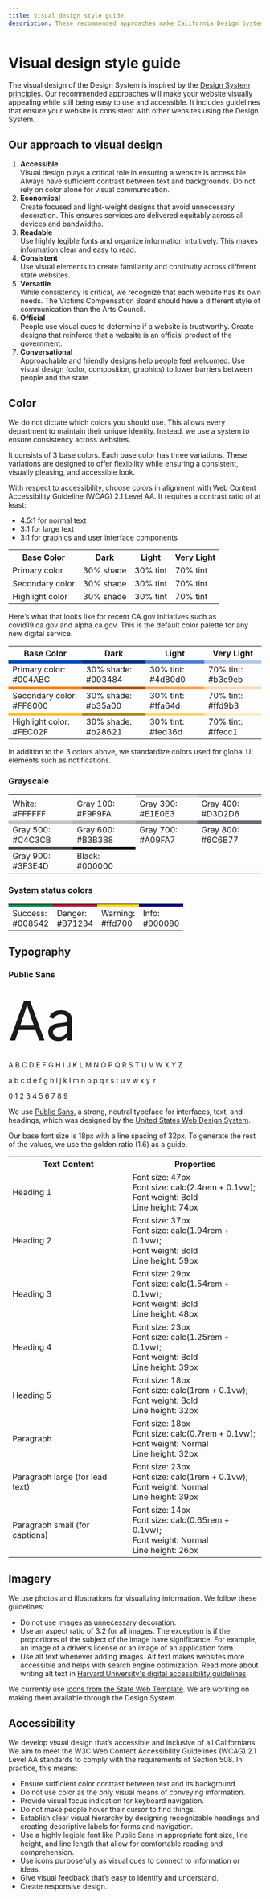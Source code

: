 ```yaml
---
title: Visual design style guide
description: These recommended approaches make California Design System websites visually appealing, easy to use, and accessible.
---
```


# Visual design style guide

<p class="text-lead">The visual design of the Design System is inspired by the <a href="/principles/">Design System principles</a>. Our recommended approaches will make your website visually appealing while still being easy to use and accessible. It includes guidelines that ensure your website is consistent with other websites using the Design System.</p>

## Our approach to visual design
1. **Accessible**</br>Visual design plays a critical role in ensuring a website is accessible. Always have sufficient contrast between text and backgrounds. Do not rely on color alone for visual communication.
2. **Economical**</br>Create focused and light-weight designs that avoid unnecessary decoration. This ensures services are delivered equitably across all devices and bandwidths.
3. **Readable**</br> Use highly legible fonts and organize information intuitively. This makes information clear and easy to read.
4. **Consistent**</br>Use visual elements to create familiarity and continuity across different state websites.
5. **Versatile**</br> While consistency is critical, we recognize that each website has its own needs. The Victims Compensation Board should have a different style of communication than the Arts Council.
6. **Official**</br>People use visual cues to determine if a website is trustworthy. Create designs that reinforce that a website is an official product of the government.
7. **Conversational**</br>Approachable and friendly designs help people feel welcomed. Use visual design (color, composition, graphics) to lower barriers between people and the state.


## Color

We do not dictate which colors you should use. This allows every department to maintain their unique identity. Instead, we use a system to ensure consistency across websites.

It consists of 3 base colors. Each base color has three variations. These variations are designed to offer flexibility while ensuring a consistent, visually pleasing, and accessible look.

With respect to accessibility, choose colors in alignment with Web Content Accessibility Guideline (WCAG) 2.1 Level AA. It requires a contrast ratio of at least:

- 4.5:1 for normal text
- 3:1 for large text
- 3:1 for graphics and user interface components

<span class="cagov-table">
  <table width="100%">
    <tr>
      <th>Base Color</th><th>Dark</th><th>Light</th><th>Very Light</th>
    </tr>
    <tr>
      <td>Primary color</td><td>30% shade</td><td>30% tint</td><td>70% tint</td>
    </tr>
    <tr>
      <td>Secondary color</td><td>30% shade</td><td>30% tint</td><td>70% tint</td>
    </tr>
    <tr>
      <td>Highlight color</td><td>30% shade</td><td>30% tint</td><td>70% tint</td>
    </tr>
  </table>
</span>

Here’s what that looks like for recent CA.gov initiatives such as covid19.ca.gov and alpha.ca.gov. This is the default color palette for any new digital service.

<span class="cagov-table">
  <table>
    <tr>
      <th>Base Color</th><th>Dark</th><th>Light</th><th>Very Light</th>
    </tr>
    <tr class="bgcolor-chips">
      <td style="background-color: #004ABC;"></td><td style="background-color: #003484;"></td><td style="background-color: #4d80d0;"></td><td style="background-color: #b3c9eb;"></td>
    </tr>
    <tr>
      <td>Primary color: #004ABC</td><td>30% shade: #003484</td><td>30% tint: #4d80d0</td><td>70% tint: #b3c9eb</td>
    </tr>
    <tr class="bgcolor-chips">
      <td style="background-color: #FF8000;"></td><td style="background-color: #b35a00;"></td><td style="background-color: #ffa64d;"></td><td style="background-color: #ffd9b3;"></td>
    </tr>
    <tr>
      <td>Secondary color: #FF8000</td><td>30% shade: #b35a00</td><td>30% tint: #ffa64d</td><td>70% tint: #ffd9b3</td>
    </tr>
    <tr class="bgcolor-chips">
      <td style="background-color: #FEC02F;"></td><td style="background-color: #b28621;"></td><td style="background-color: #fed36d;"></td><td style="background-color: #ffecc1;"></td>
    </tr>
    <tr>
      <td>Highlight color: #FEC02F</td><td>30% shade: #b28621</td><td>30% tint: #fed36d</td><td>70% tint: #ffecc1</td>
    </tr>
  </table>
</span>

In addition to the 3 colors above, we standardize colors used for global UI elements such as notifications.

### Grayscale

<span class="cagov-table">
  <table class="partial-borders">
    <tr class="bgcolor-chips">
      <td style="background-color: #FFFFFF;"></td><td style="background-color: #F9F9FA;"></td><td style="background-color: #E1E0E3;"></td><td style="background-color: #D3D2D6;"></td>
    </tr>
    <tr>
      <td>White:<br>#FFFFFF</td><td>Gray 100: #F9F9FA</td><td>Gray 300: #E1E0E3</td><td>Gray 400: #D3D2D6</td>
    </tr>
    <tr class="bgcolor-chips">
      <td style="background-color: #C4C3CB;"></td><td style="background-color: #B3B3B8;"></td><td style="background-color: #A09FA7;"></td><td style="background-color: #6C6B77;"></td>
    </tr>
    <tr>
      <td>Gray 500: #C4C3CB</td><td>Gray 600: #B3B3B8</td><td>Gray 700: #A09FA7</td><td>Gray 800: #6C6B77</td>
    </tr>
    <tr class="bgcolor-chips">
      <td style="background-color: #3F3E4D;"></td><td style="background-color: #000000;"></td>
    </tr>
    <tr>
      <td>Gray 900: #3F3E4D</td><td>Black:<br>#000000</td>
    </tr>
  </table>
</span>

### System status colors

<span class="cagov-table">
  <table>
    <tr class="bgcolor-chips">
      <td style="background-color: #008542;"></td><td style="background-color: #B71234;"></td><td style="background-color: #ffd700;"></td><td style="background-color: #000080;"></td>
    </tr>
    <tr>
      <td>Success:<br>#008542</td><td>Danger:<br>#B71234</td><td>Warning:<br>#ffd700</td><td>Info:<br>#000080</td>
    </tr>
  </table>
</span>

## Typography

### Public Sans

<div class="font-demo">
  <div style="font-size: 6.75rem;">Aa</div>
  <p>A B C D E F G H I J K L M N O P Q R S T U V W X Y Z</p>
  <p>a b c d e f g h i j k l m n o p q r s t u v w x y z</p>
  <p>0 1 2 3 4 5 6 7 8 9</p>
</div>

We use [Public Sans](https://public-sans.digital.gov/), a strong, neutral typeface for interfaces, text, and headings, which was designed by the [United States Web Design System](https://designsystem.digital.gov/).

Our base font size is 18px with a line spacing of 32px. To generate the rest of the values, we use the golden ratio (1.6) as a guide.

<span class="cagov-table">
  <table width="100%">
    <tr>
      <th>Text Content</th><th>Properties</th>
    </tr>
    <tr>
      <td>Heading 1</td><td>Font size: 47px</br>Font size: calc(2.4rem + 0.1vw);</br>Font weight: Bold</br>Line height: 74px</td>
    </tr>
    <tr>
      <td>Heading 2</td><td>Font size: 37px</br>Font size: calc(1.94rem + 0.1vw);</br>Font weight: Bold</br>Line height: 59px</td>
    </tr>
    <tr>
      <td>Heading 3</td><td>Font size: 29px</br>Font size: calc(1.54rem + 0.1vw);</br>Font weight: Bold</br>Line height: 48px</td>
    </tr>
    <tr>
      <td>Heading 4</td><td>Font size: 23px</br>Font size: calc(1.25rem + 0.1vw);</br>Font weight: Bold</br>Line height: 39px</td>
    </tr>
    <tr>
      <td>Heading 5</td><td>Font size: 18px</br>Font size: calc(1rem + 0.1vw);</br>Font weight: Bold</br>Line height: 32px</td>
    </tr>
    <tr>
      <td>Paragraph</td><td>Font size: 18px</br>Font size: calc(0.7rem + 0.1vw);</br>Font weight: Normal</br>Line height: 32px</td>
    </tr>
    <tr>
      <td>Paragraph large (for lead text)</td><td>Font size: 23px</br>Font size: calc(1rem + 0.1vw);</br>Font weight: Normal</br>Line height: 39px</td>
    </tr>
    <tr>
      <td>Paragraph small (for captions)</td><td>Font size: 14px</br>Font size: calc(0.65rem + 0.1vw);</br>Font weight: Normal</br>Line height: 26px</td>
    </tr>
  </table>
</span>

## Imagery

We use photos and illustrations for visualizing information. We follow these guidelines:
- Do not use images as unnecessary decoration.
- Use an aspect ratio of 3:2 for all images. The exception is if the proportions of the subject of the image have significance. For example, an image of a driver’s license or an image of an application form. 
- Use alt text whenever adding images. Alt text makes websites more accessible and helps with search engine optimization. Read more about writing alt text in [Harvard University's digital accessibility guidelines](https://accessibility.huit.harvard.edu/describe-content-images).

We currently use [icons from the State Web Template](https://template.webstandards.ca.gov/sample/icon-fonts.html). We are working on making them available through the Design System.

## Accessibility

We develop visual design that’s accessible and inclusive of all Californians. We aim to meet the W3C Web Content Accessibility Guidelines (WCAG) 2.1 Level AA standards to comply with the requirements of Section 508. In practice, this means:
- Ensure sufficient color contrast between text and its background.
- Do not use color as the only visual means of conveying information.
- Provide visual focus indication for keyboard navigation.
- Do not make people hover their cursor to find things.
- Establish clear visual hierarchy by designing recognizable headings and creating descriptive labels for forms and navigation.
- Use a highly legible font like Public Sans in appropriate font size, line height, and line length that allow for comfortable reading and comprehension.
- Use icons purposefully as visual cues to connect to information or ideas. 
- Give visual feedback that’s easy to identify and understand. 
- Create responsive design.

